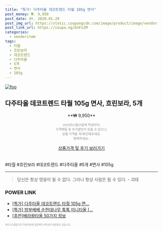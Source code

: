 ```yaml
--- 
title: "특가! 다주타올 데코트렌드 타월 105g 면사" 
post_money: ₩. 9,950 
post_date: dt. 2020.01.29 
post_img_url: https://static.coupangcdn.com/image/product/image/vendoritem/2016/05/30/3013835975/edf22588-3f68-4f94-8992-c8ab27cb0741.jpg 
post_link_url: https://coupa.ng/bnFs2M 
categories: 
  - vendoritem 
tags: 
  - 타월 
  - 흐린보라 
  - 데코트렌드 
  - 다주타올 
  - 5개 
  - 면사 
  - 105g 
--- 
```

[![foo](https://static.coupangcdn.com/image/product/image/vendoritem/2016/05/30/3013835975/edf22588-3f68-4f94-8992-c8ab27cb0741.jpg)](https://coupa.ng/bnFs2M) 

## 다주타올 데코트렌드 타월 105g 면사, 흐린보라, 5개 
<p style="text-align: center;">**₩ 9,950**</p> 
<p style="text-align: center;"><span style="color: #898c8f; font-family: Georgia,Times,serif; font-size: 0.75em;">2020년01월29일에 작성되어, <br>가격변동 및 추가할인이 있을 수 있으니,<br> 상품 가격을 꼭!확인해주세요.<br>행복하세요~</span> 
</p>	 
<div markdown="0" style="text-align: center;"><a href="https://coupa.ng/bnFs2M" class="btn btn--success">상품가격 및 후기 보러가기</a></div> 
<br><br> 
  #타월 #흐린보라 #데코트렌드 #다주타올 #5개 #면사 #105g 
<hr> 

> 당신은 항상 영웅이 될 수 없다. 그러나 항상 사람은 될 수 있다. - 괴테 


### POWER LINK

* <a href="https://blog.naver.com/santokki14/221789572402" target="_blank">[특가] 다주타올 데코트렌드 타월 105g 면...</a>
* <a href="https://blog.naver.com/an0733/221789166907" target="_blank">[특가] 밤부베베 순한대나무 톡톡 미니타올 [...</a>
* <a href="https://blog.naver.com/fasyy4321/221787109764" target="_blank">[추천]베라왕타올 50가지 정보</a>

<span style="color: #898c8f; font-family: Georgia,Times,serif; font-size: 0.55em;">파트너스활동으로 작성자에게 일정액의 커미션이 제공될수 있습니다.</span> 
